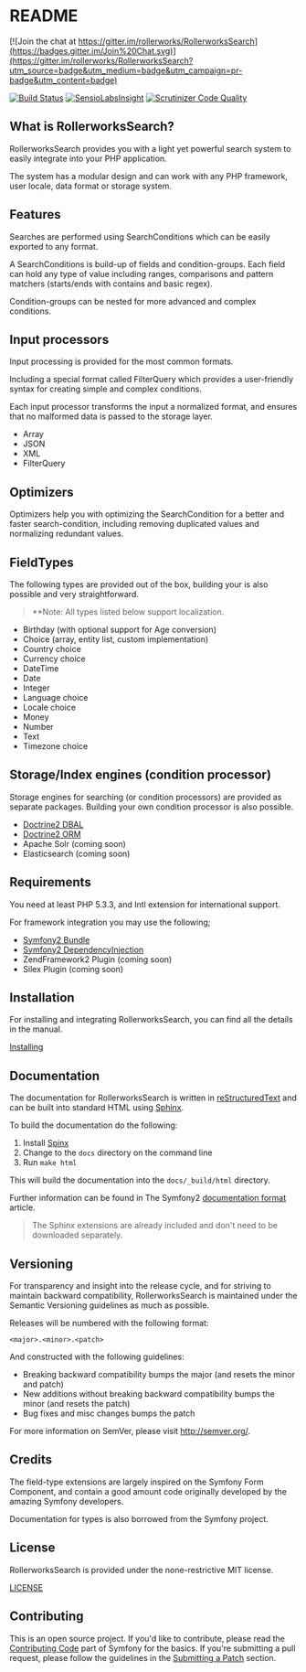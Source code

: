 README
======

[![Join the chat at https://gitter.im/rollerworks/RollerworksSearch](https://badges.gitter.im/Join%20Chat.svg)](https://gitter.im/rollerworks/RollerworksSearch?utm_source=badge&utm_medium=badge&utm_campaign=pr-badge&utm_content=badge)

[![Build Status](https://secure.travis-ci.org/rollerworks/RollerworksSearch.png?branch=master)](http://travis-ci.org/rollerworks/RollerworksSearch)
[![SensioLabsInsight](https://insight.sensiolabs.com/projects/92caf31d-dae6-49dd-9526-440d859daa31/mini.png)](https://insight.sensiolabs.com/projects/92caf31d-dae6-49dd-9526-440d859daa31)
[![Scrutinizer Code Quality](https://scrutinizer-ci.com/g/rollerworks/RollerworksSearch/badges/quality-score.png?b=master)](https://scrutinizer-ci.com/g/rollerworks/RollerworksSearch/?branch=master)

What is RollerworksSearch?
--------------------------

RollerworksSearch provides you with a light yet powerful search system
to easily integrate into your PHP application.

The system has a modular design and can work with any PHP framework,
user locale, data format or storage system.

Features
--------

Searches are performed using SearchConditions
which can be easily exported to any format.

A SearchConditions is build-up of fields and condition-groups.
Each field can hold any type of value including ranges, comparisons
and pattern matchers (starts/ends with contains and basic regex).

Condition-groups can be nested for more advanced and complex conditions.

## Input processors

Input processing is provided for the most common formats.

Including a special format called FilterQuery which provides
a user-friendly syntax for creating simple and complex conditions.

Each input processor transforms the input a normalized format,
and ensures that no malformed data is passed to the storage layer.

* Array
* JSON
* XML
* FilterQuery

## Optimizers

Optimizers help you with optimizing the SearchCondition for a better
and faster search-condition, including removing duplicated values and
normalizing redundant values.

## FieldTypes

The following types are provided out of the box, building your is also
possible and very straightforward.

> **Note: All types listed below support localization.

* Birthday (with optional support for Age conversion)
* Choice (array, entity list, custom implementation)
* Country choice
* Currency choice
* DateTime
* Date
* Integer
* Language choice
* Locale choice
* Money
* Number
* Text
* Timezone choice

## Storage/Index engines (condition processor)

Storage engines for searching (or condition processors) are provided
as separate packages. Building your own condition processor is also possible.

* [Doctrine2 DBAL](https://github.com/rollerworks/rollerworks-search-doctrine-dbal)
* [Doctrine2 ORM](https://github.com/rollerworks/rollerworks-search-doctrine-orm)
* Apache Solr (coming soon)
* Elasticsearch (coming soon)

Requirements
------------

You need at least PHP 5.3.3, and Intl extension for international support.

For framework integration you may use the following;

* [Symfony2 Bundle](https://github.com/rollerworks/RollerworksSearchBundle)
* [Symfony2 DependencyInjection](https://github.com/rollerworks/rollerworks-search-symfony-di)
* ZendFramework2 Plugin (coming soon)
* Silex Plugin (coming soon)

Installation
------------

For installing and integrating RollerworksSearch, you can find all the
details in the manual.

[Installing](doc/installing.rst)

Documentation
-------------

The documentation for RollerworksSearch is written in [reStructuredText][3] and can be built
into standard HTML using [Sphinx][4].

To build the documentation do the following:

1. Install [Spinx][4]
2. Change to the `docs` directory on the command line
3. Run `make html`

This will build the documentation into the `docs/_build/html` directory.

Further information can be found in The Symfony2 [documentation format][5] article.

> The Sphinx extensions are already included and don't need to be downloaded separately.

Versioning
----------

For transparency and insight into the release cycle, and for striving to maintain backward compatibility,
RollerworksSearch is maintained under the Semantic Versioning guidelines as much as possible.

Releases will be numbered with the following format:

`<major>.<minor>.<patch>`

And constructed with the following guidelines:

* Breaking backward compatibility bumps the major (and resets the minor and patch)
* New additions without breaking backward compatibility bumps the minor (and resets the patch)
* Bug fixes and misc changes bumps the patch

For more information on SemVer, please visit <http://semver.org/>.

Credits
-------

The field-type extensions are largely inspired on the Symfony Form
Component, and contain a good amount code originally developed by the amazing
Symfony developers.

Documentation for types is also borrowed from the Symfony project.

License
-------

RollerworksSearch is provided under the none-restrictive MIT license.

[LICENSE](LICENSE)

Contributing
------------

This is an open source project. If you'd like to contribute,
please read the [Contributing Code][1] part of Symfony for the basics. If you're submitting
a pull request, please follow the guidelines in the [Submitting a Patch][2] section.

[1]: http://symfony.com/doc/current/contributing/code/index.html
[2]: http://symfony.com/doc/current/contributing/code/patches.html#check-list
[3]: http://docutils.sourceforge.net/rst.html
[4]: http://sphinx-doc.org/
[5]: http://symfony.com/doc/current/contributing/documentation/format.html
